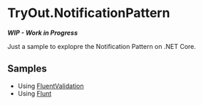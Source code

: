 # TryOut.NotificationPattern
***WIP - Work in Progress***

Just a sample to explopre the Notification Pattern on .NET Core.

## Samples
  - Using [FluentValidation](https://github.com/FluentValidation/FluentValidation)
  - Using [Flunt](https://github.com/andrebaltieri/flunt)
